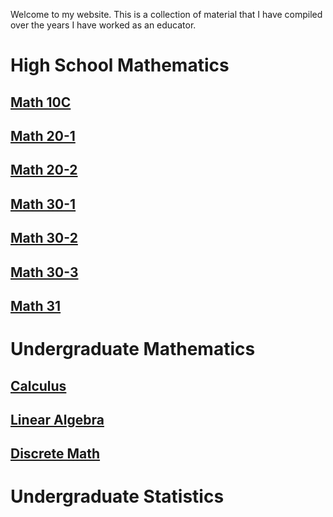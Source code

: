 Welcome to my website. This is a collection of material that I have compiled over the years I have worked as an educator.

# High School Mathematics 

## [Math 10C](Math10c.md) 
## [Math 20-1](Math201.md)
## [Math 20-2](Math202.md)

## [Math 30-1](Math301.md)
## [Math 30-2](Math302.md)
## [Math 30-3](Math303.md)
## [Math 31](Math31.md)



# Undergraduate Mathematics 
## [Calculus](Calculs.md) 
## [Linear Algebra](LinearAlgebra.md)
## [Discrete Math](DiscreteMath.md)

# Undergraduate Statistics 


